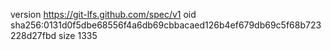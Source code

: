 version https://git-lfs.github.com/spec/v1
oid sha256:0131d0f5dbe68556f4a6db69cbbacaed126b4ef679db69c5f68b723228d27fbd
size 1335
